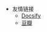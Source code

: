 <!-- _navbar.md -->

* 友情链接
  * [Docsify](https://docsify.js.org/#/)
  * [豆瓣](https://www.douban.com)


